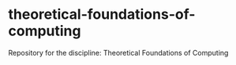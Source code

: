 # theoretical-foundations-of-computing
Repository for the discipline: Theoretical Foundations of Computing
